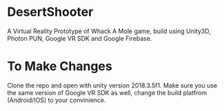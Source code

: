 # DesertShooter
A Virtual Reality Prototype of Whack A Mole game, build using Unity3D, Photon PUN, Google VR SDK and Google Firebase.


# To Make Changes
Clone the repo and open with unity version 2018.3.5f1. Make sure you use the same version of Google VR SDK as well, change the build platfrom (Android/IOS) to your convinience.



